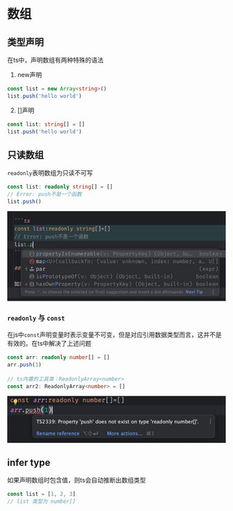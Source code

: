 # 数组

## 类型声明

在ts中，声明数组有两种特殊的语法

1. new声明

```ts
const list = new Array<string>()
list.push('hello world')
```

2. []声明

```ts
const list: string[] = []
list.push('hello world')
```

## 只读数组

`readonly`表明数组为只读不可写

```ts
const list: readonly string[] = []
// Error: push不是一个函数
list.push()
```

![img.png](/imgs/typescript/arrays-auto-complete.png)

### `readonly` 与 `const`

在js中`const`声明变量时表示变量不可变，但是对应引用数据类型而言，这并不是有效的。在ts中解决了上述问题

```ts
const arr: readonly number[] = []
arr.push(1)

// ts内置的工具类：ReadonlyArray<number>
const arr2: ReadonlyArray<number> = []
```

![img.png](/imgs/typescript/arr-readonly.png)

## infer type

如果声明数组时包含值，则ts会自动推断出数组类型

```ts
const list = [1, 2, 3]
// list 类型为 number[]
```
